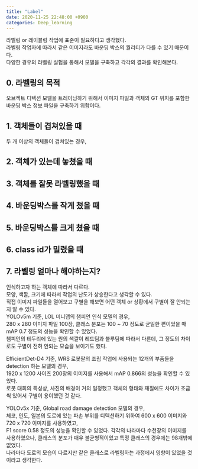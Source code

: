 ```yaml
---
title: "Label"
date: 2020-11-25 22:48:00 +0900
categories: Deep_learning
---
```


라벨링 or 레이블링 작업에 표준이 필요하다고 생각했다.    
라벨링 작업자에 따라서 같은 이미지라도 바운딩 박스의 퀄리티가 다를 수 있기 때문이다.    
다양한 경우의 라벨링 실험을 통해서 모델을 구축하고 각각의 결과를 확인해본다.    


## 0. 라벨링의 목적    
오브젝트 디텍션 모델을 트레이닝하기 위해서 이미지 파일과 객체의 GT 위치를 포함한 바운딩 박스 정보 파일을 구축하기 위함이다.    

## 1. 객체들이 겹쳐있을 때    
두 개 이상의 객체들이 겹쳐있는 경우, 

## 2. 객체가 있는데 놓쳤을 때    


## 3. 객체를 잘못 라벨링했을 때    


## 4. 바운딩박스를 작게 쳤을 때    


## 5. 바운딩박스를 크게 쳤을 때    


## 6. class id가 밀렸을 때    


## 7. 라벨링 얼마나 해야하는지?    
인식하고자 하는 객체에 따라서 다르다.    
모양, 색깔, 크기에 따라서 작업의 난도가 상승한다고 생각할 수 있다.    
직접 이미지 파일들을 열어보고 구별을 해보면 어떤 객체 or 상황에서 구별이 잘 안되는 지 알 수 있다.    
YOLOv5m 기준, LOL 미니맵의 챔피언 인식 모델의 경우,    
280 x 280 이미지 파일 100장, 클래스 분포는 100 ~ 70 정도로 균일한 편이었을 때 mAP 0.7 정도의 성능을 확인할 수 있었다.    
챔피언의 테두리에 있는 원의 색깔이 레드팀과 블루팀에 따라서 다른데, 그 정도의 차이로도 구별이 전혀 안되는 모습을 보이기도 했다.    


EfficientDet-D4 기준, WRS 로봇팔의 조립 작업에 사용되는 12개의 부품들을 detection 하는 모델의 경우,    
1920 x 1200 사이즈 200장의 이미지를 사용해서 mAP 0.866의 성능을 확인할 수 있었다.    
로봇 대회의 특성상, 사진의 배경이 거의 일정했고 객체의 형태와 재질에도 차이가 조금씩 있어서 구별이 용이했던 것 같다.    


YOLOv5x 기준, Global road damage detection 모델의 경우,    
체코, 인도, 일본의 도로에 있는 파손 부위를 디텍션하기 위하여 600 x 600 이미지와 720 x 720 이미지를 사용하였고,    
F1 score 0.58 정도의 성능을 확인할 수 있었다.
각각의 나라마다 수천장의 이미지를 사용하였으나, 클래스의 분포가 매우 불균형적이었고 특정 클래스의 경우에는 98개밖에 없었다.    
나라마다 도로의 모습이 다르지만 같은 클래스로 라벨링하는 과정에서 영향이 있었을 것이라고 생각한다.    
